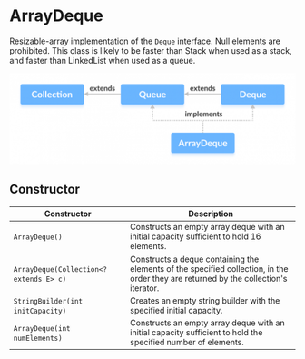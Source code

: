 # ArrayDeque
Resizable-array implementation of the `Deque` interface. Null elements are prohibited. This class is likely to be faster than Stack when used as a stack, and faster than LinkedList when used as a queue.

![](images/java-arraydeque-class.png)

## Constructor

|     Constructor |         Description                    |
|----------------------------|------------------------------------|
|     `ArrayDeque()`	       |   Constructs an empty array deque with an initial capacity sufficient to hold 16 elements.  |
|  `ArrayDeque(Collection<? extends E> c)` |     Constructs a deque containing the elements of the specified collection, in the order they are returned by the collection's iterator. |
|  `StringBuilder(int initCapacity)`	 |     Creates an empty string builder with the specified initial capacity. |
|  `ArrayDeque(int numElements)`	|  Constructs an empty array deque with an initial capacity sufficient to hold the specified number of elements. |

